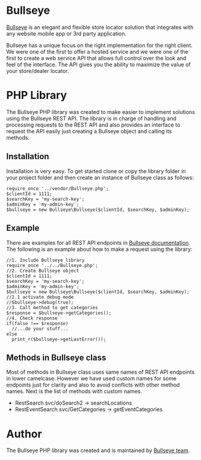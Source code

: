 # Bullseye

[Bullseye](http://www.bullseyelocations.com/) is an elegant and flexible store locator solution that integrates with any website mobile app or 3rd party application.

Bullseye has a unique focus on the right implementation for the right client. We were one of the first to offer a hosted service and we were one of the first to create a web service API that allows full control over the look and feel of the interface. The API gives you the ability to maximize the value of your store/dealer locator.

# PHP Library

The Bullseye PHP library was created to make easier to implement solutions using the Bullseye REST API. The library is in charge of handling and processing requests to the REST API and also provides an interface to request the API easily just creating a Bullseye object and calling its methods.

## Installation

Installation is very easy.  To get started clone or copy the library folder in your project folder and then create an instance of Bullseye class as follows:
```
require_once '../vendor/Bullseye.php';
$clientId = 1111;
$searchKey = 'my-search-key';
$adminKey = 'my-admin-key';
$bullseye = new Bullseye\Bullseye($clientId, $searchKey, $adminKey);
```

## Example

There are examples for all REST API endpoints in [Bullseye documentation](https://api.bullseyelocations.com).
The following is an example about how to make a request using the library:

```
//1. Include Bullseye library
require_once '../../Bullseye.php';
//2. Create Bullseye object
$clientId = 1111;
$searchKey = 'my-search-key';
$adminKey = 'my-admin-key';
$bullseye = new Bullseye\Bullseye($clientId, $searchKey, $adminKey);
//2.1 activate debug mode
//$bullseye->debug(true);
//3. Call method to get categories
$response = $bullseye->getCategories();
//4. Check response
if(false !== $response)
  //...do your stuff...
else
  print_r($bullseye->getLastError());
```

## Methods in Bullseye class

Most of methods in Bullseye class uses same names of REST API endpoints in lower camelcase. However we have used custom names for some endpoints just for clarity and also to avoid conflicts with other method names. Next is the list of methods with custom names.

  - RestSearch.svc/doSearch2 -> searchLocations
  - RestEventSearch.svc/GetCategories -> getEventCategories

# Author

The Bullseye PHP library was created and is maintained by [Bullseye team](http://www.bullseyelocations.com/company/about).

